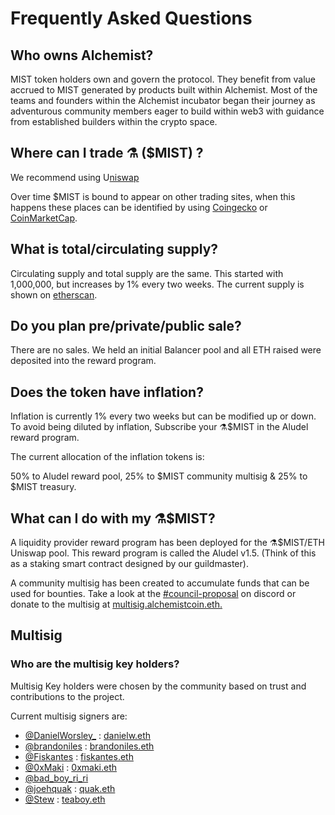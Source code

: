 # Frequently Asked Questions

## **Who owns Alchemist?**

MIST token holders own and govern the protocol. They benefit from value accrued to MIST generated by products built within Alchemist. Most of the teams and founders within the Alchemist incubator began their journey as adventurous community members eager to build within web3 with guidance from established builders within the crypto space.

## **Where can I trade ⚗️ ($MIST) ?**

We recommend using U[niswap](https://app.uniswap.org/#/swap?outputCurrency=0x88acdd2a6425c3faae4bc9650fd7e27e0bebb7ab\&use=V2\&chain=mainnet)

Over time $MIST is bound to appear on other trading sites, when this happens these places can be identified by using [Coingecko](https://www.coingecko.com/en/coins/alchemist) or [CoinMarketCap](https://coinmarketcap.com/currencies/alchemist/).

## **What is total/circulating supply?**

Circulating supply and total supply are the same. This started with 1,000,000, but increases by 1% every two weeks. The current supply is shown on [etherscan](https://etherscan.io/token/0x88acdd2a6425c3faae4bc9650fd7e27e0bebb7ab).

## **Do you plan pre/private/public sale?**

There are no sales. We held an initial Balancer pool and all ETH raised were deposited into the reward program.

## **Does the token have inflation?**

Inflation is currently 1% every two weeks but can be modified up or down. To avoid being diluted by inflation, Subscribe your ⚗️$MIST in the Aludel reward program.

The current allocation of the inflation tokens is:

50% to Aludel reward pool, 25% to $MIST community multisig & 25% to $MIST treasury.

## **What can I do with my ⚗️$MIST?**

A liquidity provider reward program has been deployed for the ⚗️$MIST/ETH Uniswap pool. This reward program is called the Aludel v1.5. (Think of this as a staking smart contract designed by our guildmaster).

A community multisig has been created to accumulate funds that can be used for bounties. Take a look at the [#council-proposal](https://discord.com/invite/alchemist) on discord or donate to the multisig at [multisig.alchemistcoin.eth.](https://etherscan.io/address/multisig.alchemistcoin.eth)

## **Multisig**

### **Who are the multisig key holders?**

Multisig Key holders were chosen by the community based on trust and contributions to the project.

Current multisig signers are:

* [@DanielWorsley\_](https://twitter.com/danielworsley\_) : [danielw.eth](https://etherscan.io/address/danielw.eth)
* [@brandoniles](https://twitter.com/brandoniles) : [brandoniles.eth](https://etherscan.io/address/brandoniles.eth)
* [@Fiskantes](https://twitter.com/Fiskantes) : [fiskantes.eth](https://etherscan.io/address/fiskantes.eth)
* [@0xMaki](https://twitter.com/0xMaki) : [0xmaki.eth](https://etherscan.io/address/0xmaki.eth)
* [@bad\_boy\_ri\_ri](https://twitter.com/bad\_boy\_ri\_ri)
* [@joehquak](https://twitter.com/joehquak) : [quak.eth](https://etherscan.io/address/quak.eth)
* [@Stew](https://twitter.com/Alchy52651117) : [teaboy.eth ](https://etherscan.io/address/0xb3c6ca6db4f7857db70b533e13940baa3579b16e)


